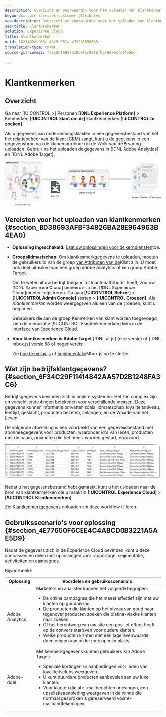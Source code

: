 ```yaml
---
description: Overzicht en voorwaarden voor het uploaden van klantkenmerken naar de Experience Cloud.
keywords: core services;customer attributes
seo-description: Overzicht en voorwaarden voor het uploaden van klantkenmerken naar de Experience Cloud.
seo-title: Klantkenmerken
solution: Experience Cloud
title: Klantkenmerken
uuid: 1621402d-990f-46f9-981a-473280559069
translation-type: tm+mt
source-git-commit: f7ec8bf6087a18be41c9efbf05f60e6cfd24e566

---
```



# Klantkenmerken

## Overzicht

Ga naar [!UICONTROL >] Personen **[!DNL Experience Platform]** > Kenmerken **[!UICONTROL klant om de]** klantkenmerken **[!UICONTROL te zoeken]**

Als u gegevens van ondernemingsklanten in een gegevensbestand van het het relatiebeheer van de klant (CRM) vangt, kunt u de gegevens in een gegevensbron van de klantenattributen in de Wolk van de Ervaring uploaden. Gebruik na het uploaden de gegevens in [!DNL Adobe Analytics] en [!DNL Adobe Target].

![](assets/custom_reports.png)

## Vereisten voor het uploaden van klantkenmerken {#section_BD38693AFBF34926BA28E964963B4EA0}


* **Oplossing ingeschakeld:** [Laat uw oplossingen voor de kerndiensten](../core-services/core-services.md#concept_07ED1D5C64234E77976E6D572E78FB9C)toe.

* **Groepslidmaatschap:** Om klantkenmerkgegevens te uploaden, moeten de gebruikers lid van de groep [van Attributen van de](../admin-getting-started/admin-getting-started.md#task_3295A85536BF48899A1AB40D207E77E9)Klant zijn. U moet ook deel uitmaken van een groep Adobe Analytics of een groep Adobe Target.

   Om te weten of uw bedrijf toegang tot klantenattributen heeft, zou uw [!DNL Experience Cloud] beheerder in het [!DNL Experience Cloud]moeten registreren. Ga naar **[!UICONTROL Beheer]** > **[!UICONTROL Admin Console]** starten > **[!UICONTROL Groepen]**. Als *Klantkenmerken* worden weergegeven als een van de groepen, kunt u beginnen.

   Gebruikers die aan de groep Kenmerken van klant worden toegevoegd, zien de menuoptie [!UICONTROL Klantenkenmerken] links in de interface van Experience Cloud.

* **Voor klantkenmerken is Adobe Target** [!DNL at.js] (elke versie) of [!DNL mbox.js] versie 58 of hoger vereist.


   Zie [hoe te om bij.js](https://docs.adobe.com/content/help/en/target/using/implement-target/client-side/deploy-at-js/how-to-deployatjs.html) of [Implementatie](https://docs.adobe.com/content/help/en/target/using/implement-target/client-side/mbox-implement/mbox-download.html)Mbox.js op te stellen.

## Wat zijn bedrijfsklantgegevens? {#section_6F34C29F11414842AA57D2B1248FA3C6}

Bedrijfsgegevens bevinden zich in andere systemen. Het kan complex zijn en verschillende dingen betekenen voor verschillende mensen. Deze gegevens kunnen informatie omvatten zoals lidmaatschap, loyaliteitsniveau, leeftijd, geslacht, producten bezeten, belangen, en de Waarde van het Leven.

De volgende afbeelding is een voorbeeld van een gegevensbestand met abonneegegevens voor producten, waaronder id&#39;s van leden, producten met de naam, producten die het meest worden gestart, enzovoort.

![](assets/01_crs_usecase.png)

Nadat u het gegevensbestand hebt gemaakt, kunt u het uploaden naar de bron van klantkenmerken die u maakt in **[!UICONTROL Experience Cloud]** > **[!UICONTROL Klantkenmerken]**.

Zie [Klantkenmerkgegevens](../attributes/t-crs-usecase.md#task_BCC327B2A0EF4A1BBB2934013AB92B78) uploaden om deze workflow te leren.

## Gebruiksscenario&#39;s voor oplossing {#section_4E77650F6CEE4C4ABCD0B3221A5AE5D9}

Nadat de gegevens zich in de Experience Cloud bevinden, kunt u deze aanpassen en delen met oplossingen voor rapportage, segmentatie, activiteiten en campagnes.

Bijvoorbeeld:

| Oplossing | Voordelen en gebruiksscenario&#39;s |
|--- |--- |
| Adobe Analytics | Marketers en analisten kunnen het volgende begrijpen:<ul><li>De online campagnes die het meest effectief zijn met uw klanten op goudniveau.</li><li>De producten die klanten op het niveau van goud naar tegenover producten zoeken die platina-vlakke klanten naar zoeken.</li><li>Of het herontwerp van uw site een positief effect heeft op de conversietarieven voor oudere klanten.</li><li>Welke producten klanten met een lage levenwaarde doen neigen aan onderzoek op mijn plaats.</li></ul> |
| Adobe-doel | Met kenmerkgegevens kunnen gebruikers van Adobe Target:<ul><li>Speciale kortingen en aanbiedingen voor leden van loyaliteitsclubs weergeven.</li><li>U kunt duurdere producten aanbevelen aan uw luxe klanten.</li><li>Voor klanten die al e-mailberichten ontvangen, een upsellatieaanbieding weergeven in de ruimte die normaal gesproken is gereserveerd voor e-mailhandtekeningen</li></ul> |
